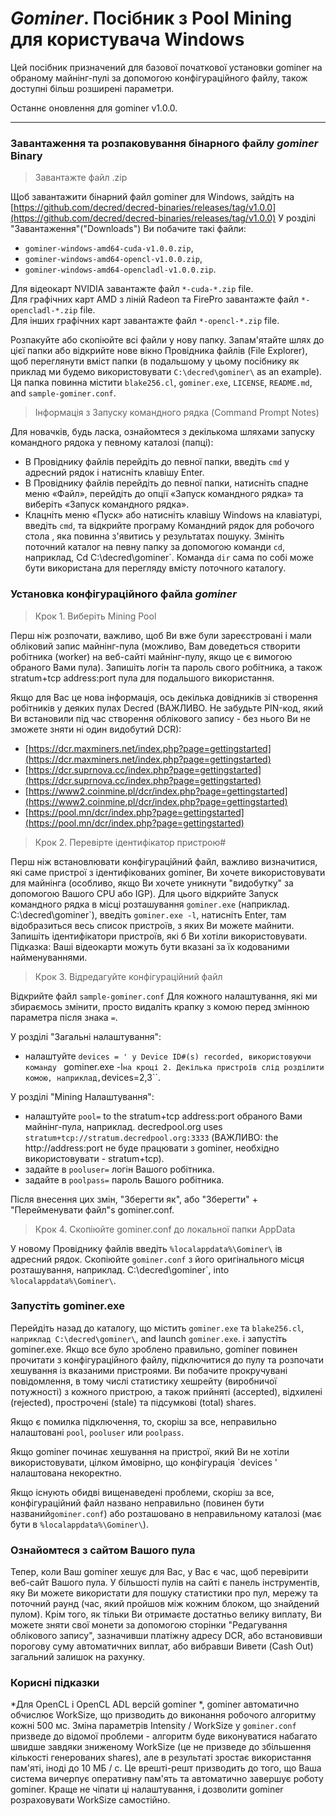# <i class="fa fa-windows"></i> *Gominer*. Посібник з Pool Mining для користувача Windows 

Цей посібник призначений для базової початкової установки gominer на обраному майнінг-пулі за допомогою конфігураційного файлу, також доступні більш розширені параметри.

Останнє оновлення для gominer v1.0.0.

---

### <i class="fa fa-download"></i> Завантаження та розпаковування бінарного файлу *gominer* Binary 


>Завантажте файл .zip

Щоб завантажити бінарний файл gominer для Windows, зайдіть на [https://github.com/decred/decred-binaries/releases/tag/v1.0.0](https://github.com/decred/decred-binaries/releases/tag/v1.0.0) У розділі "Завантаження"("Downloads") Ви побачите такі файли:

- `gominer-windows-amd64-cuda-v1.0.0.zip`,
- `gominer-windows-amd64-opencl-v1.0.0.zip`,
- `gominer-windows-amd64-opencladl-v1.0.0.zip`.

Для відеокарт NVIDIA завантажте файл `*-cuda-*.zip` file. <br />
Для графічних карт AMD з ліній Radeon та FirePro завантажте файл `*-opencladl-*.zip` file. <br />
Для інших графічних карт завантажте файл `*-opencl-*.zip` file.

Розпакуйте або скопіюйте всі файли у нову папку.  Запам'ятайте шлях до цієї папки або відкрийте нове вікно Провідника файлів (File Explorer), щоб переглянути вміст папки (в подальшому у цьому посібнику як приклад ми будемо використовувати `C:\decred\gominer\` as an example). Ця папка повинна містити `blake256.cl`, `gominer.exe`, `LICENSE`, `README.md`, and `sample-gominer.conf`.

> Інформація з Запуску командного рядка (Command Prompt Notes)

Для новачків, будь ласка, ознайомтеся з декількома шляхами запуску командного рядока у певному каталозі (папці):

- В Провіднику файлів перейдіть до певної папки, введіть `cmd` у адресний рядок і натисніть клавішу Enter.
- В Провіднику файлів перейдіть до певної папки, натисніть спадне меню «Файл», перейдіть до опції «Запуск командного рядка» та виберіть «Запуск командного рядка».
- Клацніть меню «Пуск» або натисніть клавішу Windows на клавіатурі, введіть `cmd`, та відкрийте програму Командний рядок для робочого стола , яка повинна з'явитись у результатах пошуку. Змініть поточний каталог на певну папку за допомогою команди `cd`, наприклад, Cd C:\decred\gominer\`. Команда `dir` сама по собі може бути використана для перегляду вмісту поточного каталогу.

### Установка конфігураційного файла *gominer* 

> Крок 1. Виберіть Mining Pool

Перш ніж розпочати, важливо, щоб Ви вже були зареєстровані і мали обліковий запис майнінг-пула (можливо, Вам доведеться створити робітника (worker) на веб-сайті майнінг-пулу, якщо це є вимогою обраного Вами пула). Запишіть логін та пароль свого робітника, а також stratum+tcp address:port пула для подальшого використання.

Якщо для Вас це нова інформація, ось декілька довідників зі створення робітників у деяких пулах Decred (ВАЖЛИВО. Не забудьте PIN-код, який Ви встановили під час створення облікового запису - без нього Ви не зможете зняти ні один видобутий DCR):

- [https://dcr.maxminers.net/index.php?page=gettingstarted](https://dcr.maxminers.net/index.php?page=gettingstarted)
- [https://dcr.suprnova.cc/index.php?page=gettingstarted](https://dcr.suprnova.cc/index.php?page=gettingstarted)
- [https://www2.coinmine.pl/dcr/index.php?page=gettingstarted](https://www2.coinmine.pl/dcr/index.php?page=gettingstarted)
- [https://pool.mn/dcr/index.php?page=gettingstarted](https://pool.mn/dcr/index.php?page=gettingstarted)

> Крок 2. Перевірте ідентифікатор пристрою#

Перш ніж встановлювати конфігураційний файл, важливо визначитися, які саме пристрої з ідентифікованих gominer, Ви хочете використовувати для майнінга (особливо, якщо Ви хочете уникнути "видобутку" за допомогою Вашого CPU або IGP). Для цього відкрийте Запуск командного рядка в місці розташування `gominer.exe` (наприклад. C:\decred\gominer\`), введіть `gominer.exe -l`, натисніть Enter, там відобразиться весь список пристроїв, з яких Ви можете майнити. Запишіть ідентифікатори пристроїв, які б Ви хотіли використовувати. Підказка: Ваші відеокарти можуть бути вказані за їх кодованими найменуваннями.

> Крок 3. Відредагуйте конфігураційний файл

Відкрийте файл `sample-gominer.conf` Для кожного налаштування, які ми збираємось змінити, просто видаліть крапку з комою перед змінною параметра після знака `=`. 

У розділі "Загальні налаштування":

- налаштуйте `devices = ' у Device ID#(s) recorded, використовуючи команду ` gominer.exe -l` на кроці 2. Декілька пристроїв слід розділити комою, наприклад, `devices=2,3``.

У розділі "Mining Налаштування":

- налаштуйте `pool=` to the stratum+tcp address:port обраного Вами майнінг-пула, наприклад. decredpool.org uses `stratum+tcp://stratum.decredpool.org:3333` (ВАЖЛИВО: the http://address:port не буде працювати з gominer, необхідно використовувати - stratum+tcp).
- задайте в `pooluser=` логін Вашого робітника.
- задайте в `poolpass=` пароль Вашого робітника.

Після внесення цих змін, "Зберегти як", або "Зберегти" + "Перейменувати файл"s gominer.conf.

> Крок 4. Скопіюйте gominer.conf до локальної папки AppData

У новому Провіднику файлів введіть `%localappdata%\Gominer\` iв адресний рядок. Скопіюйте `gominer.conf` з його оригінального місця розташування, наприклад. C:\decred\gominer\`, into `%localappdata%\Gominer\`.

### Запустіть gominer.exe 

Перейдіть назад до каталогу, що містить `gominer.exe` та `blake256.cl`, `наприклад C:\decred\gominer\`, and launch `gominer.exe`. і запустіть gominer.exe. Якщо все було зроблено правильно, gominer повинен прочитати з конфігураційного файлу, підключитися до пулу та розпочати хешування із вказаними пристроями. Ви побачите прокручувані повідомлення, в тому числі статистику хешрейту (виробничої потужності) з кожного пристрою, а також прийняті (accepted), відхилені (rejected), прострочені (stale) та підсумкові (total) shares.

Якщо є помилка підключення, то, скоріш за все, неправильно налаштовані `pool`, `pooluser` или `poolpass`.

Якщо gominer починає хешування на пристрої, який Ви не хотіли використовувати, цілком ймовірно, що конфігурація `devices ' налаштована некоректно.

Якщо існують обидві вищенаведені проблеми, скоріш за все, конфігураційний файл названо неправильно (повинен бути названий`gominer.conf`) або розташовано в неправильному каталозі (має бути в `%localappdata%\Gominer\`).

### Ознайомтеся з сайтом Вашого пула 

Тепер, коли Ваш gominer хешує для Вас, у Вас є час, щоб перевірити веб-сайт Вашого пула. У більшості пулів на сайті є панель інструментів, яку Ви можете використати для пошуку статистики про пул, мережу та поточний раунд (час, який пройшов між кожним блоком, що знайдений пулом). Крім того, як тільки Ви отримаєте достатньо велику виплату, Ви можете зняти свої монети за допомогою сторінки "Редагування облікового запису", зазначивши платіжну адресу DCR, або встановивши порогову суму автоматичних виплат, або вибравши Вивети (Cash Out) загальний залишок на рахунку.

### Корисні підказки

*Для OpenCL і OpenCL ADL версій gominer *, gominer автоматично обчислює WorkSize, що призводить до виконання  робочого алгоритму кожні 500 мс. Зміна параметрів Intensity / WorkSize у `gominer.conf` призведе до відомої проблеми - алгоритм буде виконуватися набагато швидше завдяки зниженому WorkSize (це не призведе до збільшення кількості генерованих shares), але в результаті зростає використання пам'яті, іноді до 10 МБ / с. Це врешті-решт призводить до того, що Ваша система вичерпує оперативну пам'ять та автоматично завершує роботу gominer. Краще не чіпати ці налаштування, і дозволити gominer розраховувати WorkSize самостійно.
